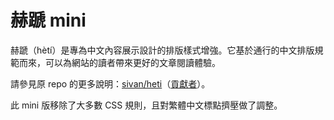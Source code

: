 # 赫蹏 mini

赫蹏（hètí）是專為中文內容展示設計的排版樣式增強。它基於通行的中文排版規範而來，可以為網站的讀者帶來更好的文章閱讀體驗。 

請參見原 repo 的更多說明：[sivan/heti](https://github.com/sivan/heti)（[貢獻者](https://github.com/sivan/heti/graphs/contributors)）。

此 mini 版移除了大多數 CSS 規則，且對繁體中文標點擠壓做了調整。